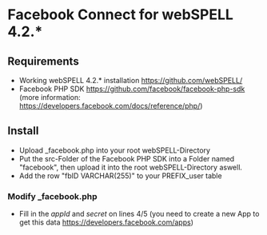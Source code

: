 Facebook Connect for webSPELL 4.2.*
=========================

## Requirements
- Working webSPELL 4.2.* installation https://github.com/webSPELL/
- Facebook PHP SDK https://github.com/facebook/facebook-php-sdk
(more information: https://developers.facebook.com/docs/reference/php/)

## Install

- Upload _facebook.php into your root webSPELL-Directory
- Put the src-Folder of the Facebook PHP SDK into a Folder named "facebook", then upload it into the root webSPELL-Directory aswell.
- Add the row "fbID VARCHAR(255)" to your PREFIX_user table 

### Modify _facebook.php
- Fill in the *appId* and *secret* on lines 4/5 (you need to create a new App to get this data https://developers.facebook.com/apps)
